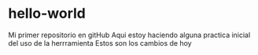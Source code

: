 # hello-world
Mi primer repositorio en gitHub
Aqui estoy haciendo alguna practica inicial del uso de la herrramienta
Estos son los cambios de hoy
